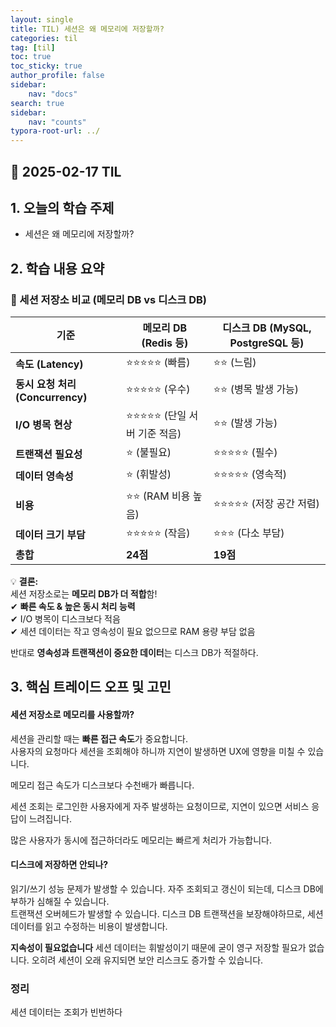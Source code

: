 ```yaml
---
layout: single
title: TIL) 세션은 왜 메모리에 저장할까?
categories: til
tag: [til]
toc: true
toc_sticky: true
author_profile: false
sidebar:
    nav: "docs"
search: true
sidebar:
    nav: "counts"
typora-root-url: ../
---
```


## 📌 2025-02-17 TIL

## 1. 오늘의 학습 주제
- 세션은 왜 메모리에 저장할까?

## 2. 학습 내용 요약
### 📌 세션 저장소 비교 (메모리 DB vs 디스크 DB)

| 기준                             | 메모리 DB (Redis 등)        | 디스크 DB (MySQL, PostgreSQL 등) |
| -------------------------------- | --------------------------- | -------------------------------- |
| **속도 (Latency)**               | ⭐⭐⭐⭐⭐ (빠름)                | ⭐⭐ (느림)                        |
| **동시 요청 처리 (Concurrency)** | ⭐⭐⭐⭐⭐ (우수)                | ⭐⭐ (병목 발생 가능)              |
| **I/O 병목 현상**                | ⭐⭐⭐⭐⭐ (단일 서버 기준 적음) | ⭐⭐ (발생 가능)                   |
| **트랜잭션 필요성**              | ⭐ (불필요)                  | ⭐⭐⭐⭐⭐ (필수)                     |
| **데이터 영속성**                | ⭐ (휘발성)                  | ⭐⭐⭐⭐⭐ (영속적)                   |
| **비용**                         | ⭐⭐ (RAM 비용 높음)          | ⭐⭐⭐⭐⭐ (저장 공간 저렴)           |
| **데이터 크기 부담**             | ⭐⭐⭐⭐⭐ (작음)                | ⭐⭐⭐ (다소 부담)                  |
| **총합**                         | **24점**                    | **19점**                         |

💡 **결론:**  
세션 저장소로는 **메모리 DB가 더 적합**함!  
✔ **빠른 속도 & 높은 동시 처리 능력**  
✔ I/O 병목이 디스크보다 적음  
✔ 세션 데이터는 작고 영속성이 필요 없으므로 RAM 용량 부담 없음  

 반대로 **영속성과 트랜잭션이 중요한 데이터**는 디스크 DB가 적절하다.

## 3. 핵심 트레이드 오프 및 고민

#### **세션 저장소로 메모리를 사용할까?**

세션을 관리할 때는 **빠른 접근 속도**가 중요합니다.  
사용자의 요청마다 세션을 조회해야 하니까 지연이 발생하면 UX에 영향을 미칠 수 있습니다.

메모리 접근 속도가 디스크보다 수천배가 빠릅니다.

세션 조회는 로그인한 사용자에게 자주 발생하는 요청이므로, 지연이 있으면 서비스 응답이 느려집니다.

많은 사용자가 동시에 접근하더라도 메모리는 빠르게 처리가 가능합니다.

#### 디스크에 저장하면 안되나?

읽기/쓰기 성능 문제가 발생할 수 있습니다. 자주 조회되고 갱신이 되는데, 디스크 DB에 부하가 심해질 수 있습니다.  
트랜잭션 오버헤드가 발생할 수 있습니다. 디스크 DB 트랜잭션을 보장해야하므로, 세션 데이터를 읽고 수정하는 비용이 발생합니다.

**지속성이 필요없습니다** 세션 데이터는 휘발성이기 때문에 굳이 영구 저장할 필요가 없습니다. 오히려 세션이 오래 유지되면 보안 리스크도 증가할 수 있습니다.

### 정리

세션 데이터는 조회가 빈번하다
